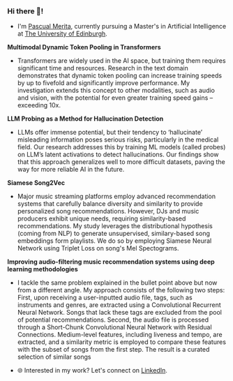### Hi there 👋!

- I'm [Pascual Merita](https://github.com/PascualMeritaTorres), currently pursuing a Master's in Artificial Intelligence at [The University of Edinburgh](https://www.ed.ac.uk/studying/postgraduate/degrees?id=107&r=site/view).

**Multimodal Dynamic Token Pooling in Transformers**
- Transformers are widely used in the AI space, but training them requires significant time and resources. Research in the text domain demonstrates that dynamic token pooling can increase training speeds by up to fivefold and significantly improve performance. My investigation extends this concept to other modalities, such as audio and vision, with the potential for even greater training speed gains – exceeding 10x.

**LLM Probing as a Method for Hallucination Detection**
- LLMs offer immense potential, but their tendency to ‘hallucinate’ misleading information poses serious risks, particularly in the medical field. Our research addresses this by training ML models (called probes) on LLM’s latent activations to detect hallucinations. Our findings show that this approach generalizes well to more difficult datasets, paving the way for more reliable AI in the future.

**Siamese Song2Vec**
- Major music streaming platforms employ advanced recommendation systems that carefully balance diversity and similarity to provide personalized song recommendations. However, DJs and music producers exhibit unique needs, requiring similarity-based recommendations. My study leverages the distributional hypothesis (coming from NLP) to generate unsupervised, similary-based song embeddings form playlists. We do so by employing Siamese Neural Network using Triplet Loss on song's Mel Spectograms.

**Improving audio-filtering music recommendation systems using deep learning methodologies**
- I tackle the same problem explained in the bullet point above but now from a different angle. My approach consists of the following two steps: First, upon receiving a user-inputted audio file, tags, such as instruments and genres, are extracted using a Convolutional Recurrent Neural Network. Songs that lack these tags are excluded from the pool of potential recommendations. Second, the audio file is processed through a Short-Chunk Convolutional Neural Network with Residual Connections. Medium-level features, including liveness and tempo, are extracted, and a similarity metric is employed to compare these features with the subset of songs from the first step. The result is a curated selection of similar songs


- 🌐 Interested in my work? Let's connect on [LinkedIn](https://www.linkedin.com/in/pascual-merita-torres-0098401ba/).




